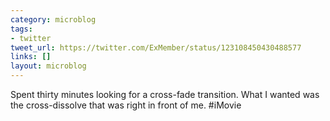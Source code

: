 ```yaml
---
category: microblog
tags:
- twitter
tweet_url: https://twitter.com/ExMember/status/123108450430488577
links: []
layout: microblog
---
```

Spent thirty minutes looking for a cross-fade transition. What I wanted was the cross-dissolve that was right in front of me. #iMovie
